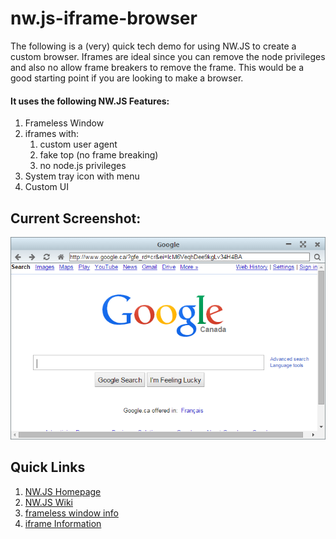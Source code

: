 # nw.js-iframe-browser

The following is a (very) quick tech demo for using NW.JS to create a custom browser. Iframes are ideal since you can remove the node privileges and also no allow frame breakers to remove the frame. This would be a good starting point if you are looking to make a browser.

#### It uses the following NW.JS Features: ####

1. Frameless Window
2. iframes with:
	1. custom user agent
	2. fake top (no frame breaking)
	3. no node.js privileges
4. System tray icon with menu
5. Custom UI

## Current Screenshot: ##

![Example](https://raw.githubusercontent.com/gdbate/nw.js-iframe-browser/master/example.png)

## Quick Links ##

1. [NW.JS Homepage](http://nwjs.io/)
2. [NW.JS Wiki](https://github.com/nwjs/nw.js/wiki)
3. [frameless window info](https://github.com/nwjs/nw.js/wiki/Frameless-window)
4. [iframe Information](https://github.com/nwjs/nw.js/wiki/Mini-browser-in-iframe)

